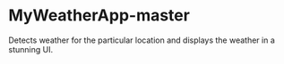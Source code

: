 # MyWeatherApp-master

Detects weather for the particular location and displays the weather in a stunning UI.
